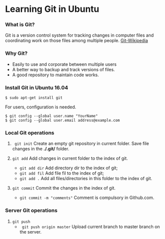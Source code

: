 # Learning Git in Ubuntu

### What is Git? 
Git is a version control system for tracking changes in computer files and coordinating work on those files among multiple people. [Git-Wikipedia](https://en.wikipedia.org/wiki/Git)

### Why Git? 
* Easily to use and corporate between multiple users
* A better way to backup and track versions of files.
* A good repository to maintain code works. 
 
### Install Git in Ubuntu 16.04 

```
$ sudo apt-get install git
```
For users, configuration is needed.

```
$ git config --global user.name "YourName"
$ git config --global user.email address@example.com
```

### Local Git operations 
1. ``` git init```
Create an empty git repository in current folder. Save file changes in the **./.git/** folder. 

2. ``` git add ```
Add changes in current folder to the index of git.  
	* <code>git add dir</code>  Add directory dir to the index of git;  
	* <code>git add fil</code>  Add file fil to the index of git;  
	* <code>git add .</code> Add all files/directories in this folder to the index of git.  

3. ```git commit```
Commit the changes in the index of git.  
	* ```git commit -m "comments"``` Comment is compulsory in Github.com. 
 
 ### Server Git operations
 1. ```git push```
 	* ``` git push origin master``` Upload current branch to master branch on the server.
